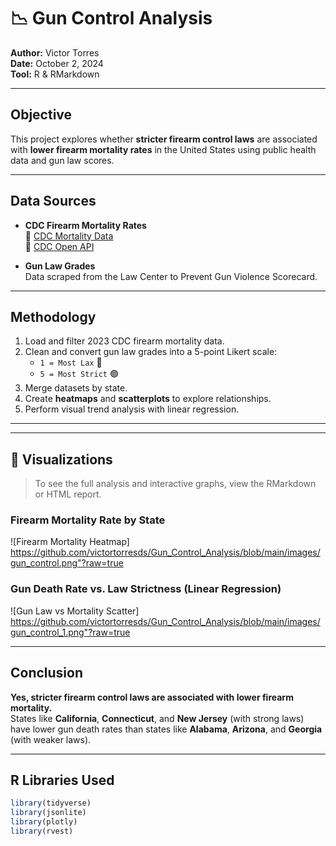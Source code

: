# 📉 Gun Control Analysis

**Author:** Victor Torres  
**Date:** October 2, 2024  
**Tool:** R & RMarkdown  

---

## Objective

This project explores whether **stricter firearm control laws** are associated with **lower firearm mortality rates** in the United States using public health data and gun law scores.

---

## Data Sources

-  **CDC Firearm Mortality Rates**  
  🔗 [CDC Mortality Data](https://www.cdc.gov/nchs/pressroom/sosmap/firearm_mortality/firearm.htm)  
  🔗 [CDC Open API](https://open.cdc.gov/apis.html)

-  **Gun Law Grades**  
  Data scraped from the Law Center to Prevent Gun Violence Scorecard.

---

## Methodology

1.  Load and filter 2023 CDC firearm mortality data.
2. Clean and convert gun law grades into a 5-point Likert scale:
   - `1 = Most Lax` 🔴
   - `5 = Most Strict` 🟢
3.  Merge datasets by state.
4. Create **heatmaps** and **scatterplots** to explore relationships.
5. Perform visual trend analysis with linear regression.

---


---

## 📸 Visualizations

> To see the full analysis and interactive graphs, view the RMarkdown or HTML report.

### Firearm Mortality Rate by State

![Firearm Mortality Heatmap] https://github.com/victortorresds/Gun_Control_Analysis/blob/main/images/gun_control.png"?raw=true

### Gun Death Rate vs. Law Strictness (Linear Regression)

![Gun Law vs Mortality Scatter] https://github.com/victortorresds/Gun_Control_Analysis/blob/main/images/gun_control_1.png"?raw=true

---

## Conclusion

**Yes, stricter firearm control laws are associated with lower firearm mortality.**  
States like **California**, **Connecticut**, and **New Jersey** (with strong laws) have lower gun death rates than states like **Alabama**, **Arizona**, and **Georgia** (with weaker laws).

---

## R Libraries Used

```r
library(tidyverse)
library(jsonlite)
library(plotly)
library(rvest)


